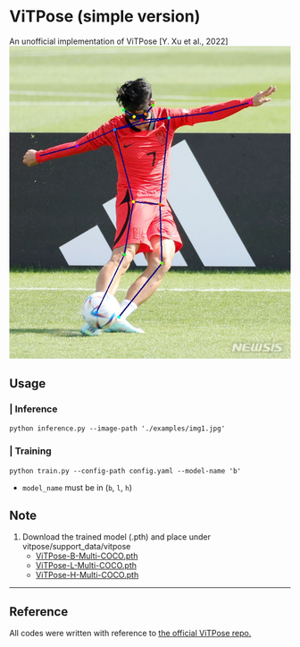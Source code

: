 # ViTPose (simple version)
An unofficial implementation of ViTPose [Y. Xu et al., 2022] <br>
![result_image](vitpose/examples/img1_result.jpg "Result Image")

## Usage
### | **Inference**
```
python inference.py --image-path './examples/img1.jpg'
```

### | **Training**
```
python train.py --config-path config.yaml --model-name 'b'
```
- `model_name` must be in (`b`, `l`, `h`)


## Note
1.  Download the trained model (.pth) and place under vitpose/support_data/vitpose
    - [ViTPose-B-Multi-COCO.pth](https://1drv.ms/u/s!AimBgYV7JjTlgSrlMB093JzJtqq-?e=Jr5S3R)
    - [ViTPose-L-Multi-COCO.pth](https://1drv.ms/u/s!AimBgYV7JjTlgTBm3dCVmBUbHYT6?e=fHUrTq)
    - [ViTPose-H-Multi-COCO.pth](https://1drv.ms/u/s!AimBgYV7JjTlgS5rLeRAJiWobCdh?e=41GsDd)

[//]: # (2. Set the config. according to the trained model)

[//]: # (    - [ViTPose-B-COCO-256x192]&#40;/Users/jaehyun/workspace/ViTPose_pytorch/configs/ViTPose_base_coco_256x192.py&#41; )

[//]: # (    - [ViTPose-L-COCO-256x192]&#40;/Users/jaehyun/workspace/ViTPose_pytorch/configs/ViTPose_large_coco_256x192.py&#41; )

[//]: # (    - [ViTPose-H-COCO-256x192]&#40;/Users/jaehyun/workspace/ViTPose_pytorch/configs/ViTPose_huge_coco_256x192.py&#41; )

---
## Reference
All codes were written with reference to [the official ViTPose repo.](https://github.com/ViTAE-Transformer/ViTPose)